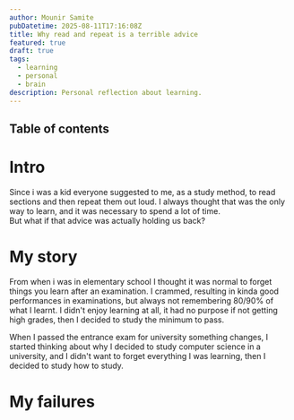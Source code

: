 ```yaml
---
author: Mounir Samite
pubDatetime: 2025-08-11T17:16:08Z
title: Why read and repeat is a terrible advice
featured: true
draft: true
tags:
  - learning
  - personal
  - brain
description: Personal reflection about learning.
---
```


## Table of contents

# Intro
Since i was a kid everyone suggested to me, as a study method, to read sections and then repeat them out loud. I always thought that was the only way to learn, and it was necessary to spend a lot of time. 
<br>
But what if that advice was actually holding us back?

# My story
From when i was in elementary school I thought it was normal to forget things you learn after an examination.
I crammed, resulting in kinda good performances in examinations, but always not remembering 80/90% of what I learnt.
I didn't enjoy learning at all, it had no purpose if not getting high grades, then I decided to study the minimum to pass.
<br>

When I passed the entrance exam for university something changes, I started thinking about why I decided to study computer science in a university, and I didn't want to forget everything I was learning, then I decided to study how to study.

# My failures
